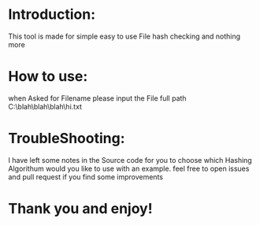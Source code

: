 # Introduction:

This tool is made for simple easy to use File hash checking and nothing more


# How to use:

when Asked for Filename please input the File  full path C:\blah\blah\blah\hi.txt

# TroubleShooting:

I have left some notes in the Source code for you to choose which Hashing Algorithum would you like to use with an example.
feel free to open issues and pull request if you find some improvements


# Thank you and enjoy!
